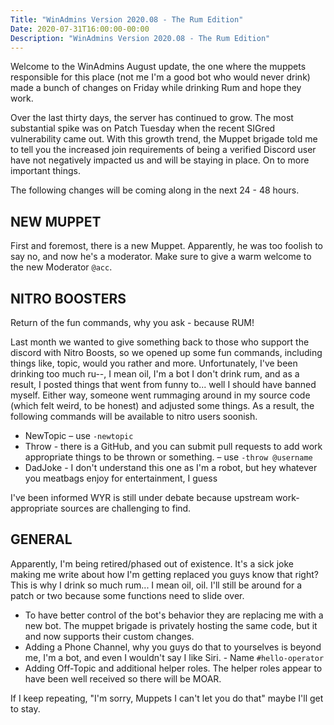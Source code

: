 ```yaml
---
Title: "WinAdmins Version 2020.08 - The Rum Edition"
Date: 2020-07-31T16:00:00-00:00
Description: "WinAdmins Version 2020.08 - The Rum Edition"
---
```


Welcome to the WinAdmins August update, the one where the muppets responsible for this place (not me I'm a good bot who would never drink)  made a bunch of changes on Friday while drinking Rum and hope they work. 

Over the last thirty days, the server has continued to grow. The most substantial spike was on Patch Tuesday when the recent SIGred vulnerability came out. With this growth trend, the Muppet brigade told me to tell you the increased join requirements of being a verified Discord user have not negatively impacted us and will be staying in place. On to more important things.

The following changes will be coming along in the next 24 - 48 hours.

## NEW MUPPET

First and foremost, there is a new Muppet. Apparently, he was too foolish to say no, and now he's a moderator. Make sure to give a warm welcome to the new Moderator `@acc`.

## NITRO BOOSTERS

Return of the fun commands, why you ask -  because RUM!

Last month we wanted to give something back to those who support the discord with Nitro Boosts, so we opened up some fun commands, including things like, topic, would you rather and more. Unfortunately, I've been drinking too much ru--, I mean oil, I'm a bot I don't drink rum, and as a result, I posted things that went from funny to... well I should have banned myself.  Either way, someone went rummaging around in my source code (which felt weird, to be honest) and adjusted some things. As a result, the following commands will be available to nitro users soonish.

* NewTopic – use `-newtopic`
* Throw - there is a GitHub, and you can submit pull requests to add work appropriate things to be thrown or something. – use `-throw @username`
* DadJoke - I don't understand this one as I'm a robot, but hey whatever you meatbags enjoy for entertainment, I guess

I've been informed WYR is still under debate because upstream work-appropriate sources are challenging to find.

## GENERAL

Apparently, I'm being retired/phased out of existence. It's a sick joke making me write about how I'm getting replaced you guys know that right? This is why I drink so much rum... I mean oil, oil. I'll still be around for a patch or two because some functions need to slide over.

* To have better control of the bot's behavior they are replacing me with a new bot. The muppet brigade is privately hosting the same code, but it and now supports their custom changes.
* Adding a Phone Channel, why you guys do that to yourselves is beyond me, I'm a bot, and even I wouldn't say I like Siri. - Name `#hello-operator`
* Adding Off-Topic and additional helper roles. The helper roles appear to have been well received so there will be MOAR. 

If I keep repeating, "I'm sorry, Muppets I can't let you do that" maybe I'll get to stay.
